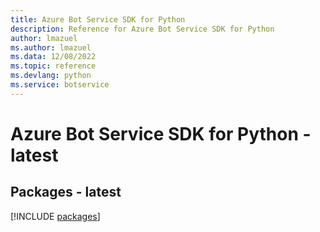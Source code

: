 ```yaml
---
title: Azure Bot Service SDK for Python
description: Reference for Azure Bot Service SDK for Python
author: lmazuel
ms.author: lmazuel
ms.data: 12/08/2022
ms.topic: reference
ms.devlang: python
ms.service: botservice
---
```

# Azure Bot Service SDK for Python - latest
## Packages - latest
[!INCLUDE [packages](bot-service-index.md)]